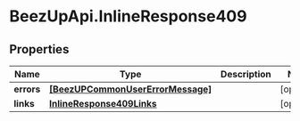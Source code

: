 # BeezUpApi.InlineResponse409

## Properties
Name | Type | Description | Notes
------------ | ------------- | ------------- | -------------
**errors** | [**[BeezUPCommonUserErrorMessage]**](BeezUPCommonUserErrorMessage.md) |  | [optional] 
**links** | [**InlineResponse409Links**](InlineResponse409Links.md) |  | [optional] 


